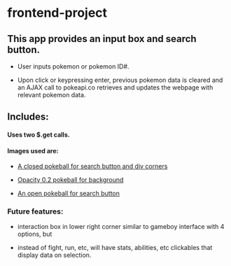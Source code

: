 # frontend-project

## This app provides an input box and search button.

- User inputs pokemon or pokemon ID#.

- Upon click or keypressing enter, previous pokemon data is cleared and an AJAX call to pokeapi.co retrieves and updates the webpage with relevant pokemon data. 

## Includes:

#### Uses two $.get calls.

#### Images used are:

- [A closed pokeball for search button and div corners](pokeball.jpg) 

- [Opacity 0.2 pokeball for background](pokeballBG.jpg) 

- [An open pokeball for search button](openball.jpg)

### Future features:

- interaction box in lower right corner similar to gameboy interface with 4 options, but

- instead of fight, run, etc, will have stats, abilities, etc clickables that display data on selection.
